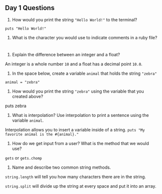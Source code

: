 ## Day 1 Questions

1. How would you print the string `"Hello World!"` to the terminal?

`puts "Hello World!"`

1. What is the character you would use to indicate comments in a ruby file?

#

1. Explain the difference between an integer and a float?

An integer is a whole number `10` and a float has a decimal point `10.0`.

1. In the space below, create a variable `animal` that holds the string `"zebra"`

`animal = "zebra"`

1. How would you print the string `"zebra"` using the variable that you created above?

puts zebra

1. What is interpolation? Use interpolation to print a sentence using the variable `animal`.

Interpolation allows you to insert a variable inside of a string.
`puts "My favorite animal is the #{animal}."`

1. How do we get input from a user? What is the method that we would use?

`gets` or `gets.chomp`

1. Name and describe two common string methods.

`string.length` will tell you how many characters there are in the string.

`string.split` will divide up the string at every space and put it into an array.
